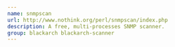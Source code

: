 ```yaml
---
name: snmpscan
url: http://www.nothink.org/perl/snmpscan/index.php
description: A free, multi-processes SNMP scanner.
group: blackarch blackarch-scanner
---
```

